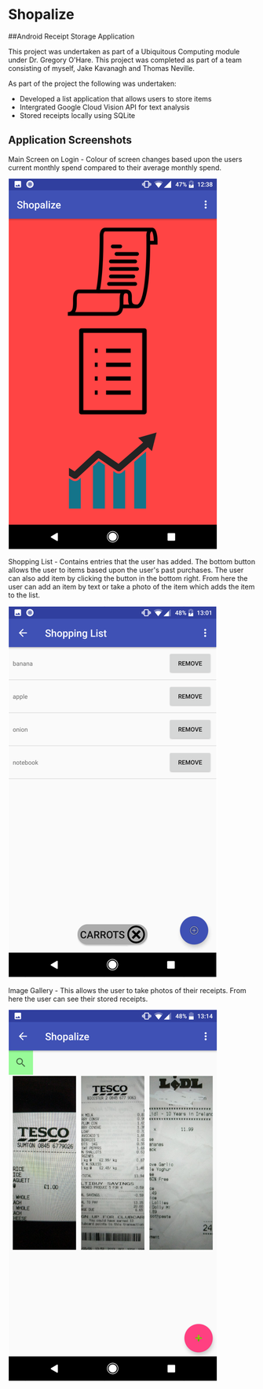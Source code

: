 # Shopalize
##Android Receipt Storage Application

This project was undertaken as part of a Ubiquitous Computing module under Dr. Gregory O'Hare.
This project was completed as part of a team consisting of myself, Jake Kavanagh and Thomas Neville.

As part of the project the following was undertaken:

- Developed a list application that allows users to store items
- Intergrated Google Cloud Vision API for text analysis
- Stored receipts locally using SQLite

## Application Screenshots
Main Screen on Login - Colour of screen changes based upon the users current monthly spend compared to their average monthly spend.

<img src="./Main Screen.PNG"/>

Shopping List - Contains entries that the user has added. The bottom button allows the user to items based upon the user's past purchases. The user can also add item by clicking the button in the bottom right. From here the user can add an item by text or take a photo of the item which adds the item to the list.

<img src="./Shopping List.PNG"/>

Image Gallery - This allows the user to take photos of their receipts. From here the user can see their stored receipts. 

<img src="./Receipt Gallery.PNG"/>

